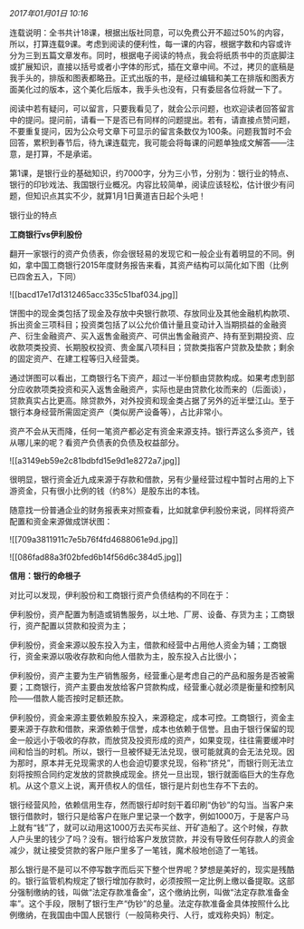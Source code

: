 _2017年01月01日 10:16_

连载说明：全书共计18课，根据出版社同意，可以免费公开不超过50%的内容，所以，打算连载9课。考虑到阅读的便利性，每一课的内容，根据字数和内容或许分为三到五篇文章发布。同时，根据电子阅读的特点，我会将纸质书中的页底脚注或扩展知识，直接以括号或者小字体的形式，插在文章中间。不过，拷贝的底稿是我手头的，排版和图表都略丑。正式出版的书，是经过编辑和美工在排版和图表方面美化过的版本，这个美化后版本，我手头也没有，只有委屈各位将就一下了。  

阅读中若有疑问，可以留言，只要我看见了，就会公示问题，也欢迎读者回答留言中的提问。提问前，请看一下是否已有同样的问题提出。若有，请直接点赞问题，不要重复提问，因为公众号文章下可显示的留言条数仅为100条。问题我暂时不会回答，累积到春节后，待九课连载完，我可能会将每课的问题单独成文解答——注意，是打算，不是承诺。

第1课，是银行业的基础知识，约7000字，分为三小节，分别为：银行业的特点、银行的印钞戏法、我国银行业概况。内容比较简单，阅读应该轻松，估计很少有问题，但知识点其实不少，就算1月1日黄道吉日起个头吧！

银行业的特点

**工商银行vs伊利股份**

翻开一家银行的资产负债表，你会很轻易的发现它和一般企业有着明显的不同。例如，拿中国工商银行2015年度财务报告来看，其资产结构可以简化如下图（比例已四舍五入，下同）

![[bacd17e17d1312465acc335c51baf034.jpg]]

饼图中的现金类包括了现金及存放中央银行款项、存放同业及其他金融机构款项、拆出资金三项科目；投资类包括了以公允价值计量且变动计入当期损益的金融资产、衍生金融资产、买入返售金融资产、可供出售金融资产、持有至到期投资、应收款项类投资、长期股权投资、贵金属八项科目；贷款类指客户贷款及垫款；剩余的固定资产、在建工程等归入经营类。

通过饼图可以看出，工商银行名下资产，超过一半份额由贷款构成。如果考虑到部分应收款项类投资和买入返售金融资产，实际也是由贷款化妆而来的（后面谈），贷款真实占比更高。除贷款外，对外投资和现金类占据了另外的近半壁江山。至于银行本身经营所需固定资产（类似房产设备等），占比非常小。

资产不会从天而降，任何一笔资产都必定有资金来源支持。银行弄这么多资产，钱从哪儿来的呢？看资产负债表的负债及权益部分。

![[a3149eb59e2c81bdbfd15e9d1e8272a7.jpg]]

很明显，银行资金近九成来源于存款和借款，另有少量经营过程中暂时占用的上下游资金，只有很小比例的钱（约8%）是股东出的本钱。

随意找一份普通企业的财务报表来对照查看，比如就拿伊利股份来说，同样将资产配置和资金来源做成饼状图：

![[709a3811911c7e5b76f4fd4688061e9d.jpg]]

![[086fad88a3f02bfed6b14f56d6c384d5.jpg]]

**信用：银行的命根子**

对比可以发现，伊利股份和工商银行资产负债结构的不同在于：

伊利股份，资产配置为制造或销售服务，以土地、厂房、设备、存货为主；工商银行，资产配置以贷款和投资为主；

伊利股份，资金来源以股东投入为主，借款和经营中占用他人资金为辅；工商银行，资金来源以吸收存款和向他人借款为主，股东投入占比很小；

伊利股份，资产主要为生产销售服务，经营重心是考虑自己的产品和服务是否被需要；工商银行，资产主要由发放给客户贷款构成，经营重心就必须是衡量和控制风险——借款人能否按时足额还款。

伊利股份，资金来源主要依赖股东投入，来源稳定，成本可控。工商银行，资金主要来源于存款和借款，来源依赖于信誉，成本也依赖于信誉。且由于银行保留的现金一般远小于吸收的存款，而放贷及投资形成的资产，如果变现，往往需要缓冲时间和恰当的时机。所以，银行一旦被怀疑无法兑现，很可能就真的会无法兑现。因为那时，原本并无兑现需求的人也会迫切要求兑现，俗称“挤兑”，而银行则无法立刻将按照合同约定发放的贷款换成现金。挤兑一旦出现，银行就面临巨大的生存危机。从这个意义上说，离开债权人的信任，银行是片刻也生存不下去的。

银行经营风险，依赖信用生存，然而银行却时刻干着印刷“伪钞”的勾当。当客户来银行借款时，银行只是给客户在账户里记录一个数字，例如1000万，于是客户马上就有“钱”了，就可以动用这1000万去买布买丝、开矿造船了。这个时候，存款人户头里的钱少了吗？没有。银行给客户发放贷款，并没有导致任何存款人的资金减少，就让接受贷款的客户账户里多了一笔钱，魔术般地创造了一笔钱。

那么银行是不是可以不停写数字而后买下整个世界呢？梦想是美好的，现实是残酷的。银行监管机构规定了银行增加存款时，必须按照一定比例上缴以备提取。这部分强制缴纳的钱，叫做“法定存款准备金”，这个缴纳比例，叫做“法定存款准备金率”。这个手段，限制了银行生产“伪钞”的总量。法定存款准备金具体按照什么比例缴纳，在我国由中国人民银行（一般简称央行、人行，或戏称央妈）制定。